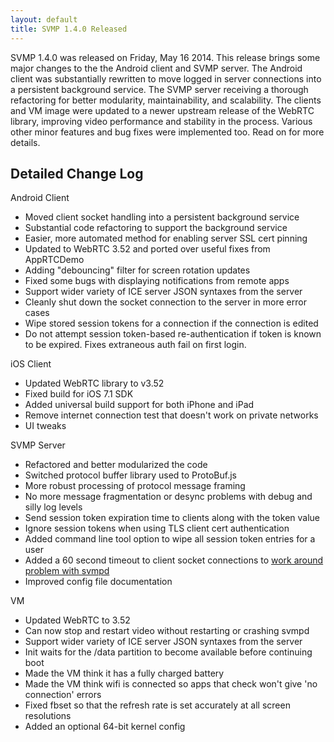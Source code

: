 ```yaml
---
layout: default
title: SVMP 1.4.0 Released
---
```


SVMP 1.4.0 was released on Friday, May 16 2014. This release brings some major changes to the the Android client and SVMP server. The Android client was substantially rewritten to move logged in server connections into a persistent background service. The SVMP server receiving a thorough refactoring for better modularity, maintainability, and scalability. The clients and VM image were updated to a newer upstream release of the WebRTC library, improving video performance and stability in the process. Various other minor features and bug fixes were implemented too. Read on for more details.

## Detailed Change Log

Android Client

* Moved client socket handling into a persistent background service
* Substantial code refactoring to support the background service
* Easier, more automated method for enabling server SSL cert pinning
* Updated to WebRTC 3.52 and ported over useful fixes from AppRTCDemo
* Adding "debouncing" filter for screen rotation updates
* Fixed some bugs with displaying notifications from remote apps
* Support wider variety of ICE server JSON syntaxes from the server
* Cleanly shut down the socket connection to the server in more error cases
* Wipe stored session tokens for a connection if the connection is edited
* Do not attempt session token-based re-authentication if token is known to be expired. Fixes extraneous auth fail on first login.

iOS Client

* Updated WebRTC library to v3.52
* Fixed build for iOS 7.1 SDK
* Added universal build support for both iPhone and iPad
* Remove internet connection test that doesn't work on private networks
* UI tweaks

SVMP Server

* Refactored and better modularized the code
* Switched protocol buffer library used to ProtoBuf.js
* More robust processing of protocol message framing
* No more message fragmentation or desync problems with debug and silly log levels
* Send session token expiration time to clients along with the token value
* Ignore session tokens when using TLS client cert authentication
* Added command line tool option to wipe all session token entries for a user
* Added a 60 second timeout to client socket connections to [work around problem with svmpd](https://github.com/SVMP/svmp-server/commit/1c8e416b1c608b04600ae65daa5ffa135af4eda7)
* Improved config file documentation

VM

* Updated WebRTC to 3.52
* Can now stop and restart video without restarting or crashing svmpd
* Support wider variety of ICE server JSON syntaxes from the server
* Init waits for the /data partition to become available before continuing boot
* Made the VM think it has a fully charged battery
* Made the VM think wifi is connected so apps that check won't give 'no connection' errors
* Fixed fbset so that the refresh rate is set accurately at all screen resolutions
* Added an optional 64-bit kernel config

